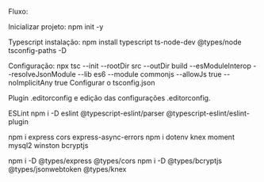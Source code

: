 Fluxo:

Inicializar projeto:
npm init -y

Typescript
instalação: npm install typescript ts-node-dev @types/node tsconfig-paths -D

Configuração: npx tsc --init --rootDir src --outDir build --esModuleInterop --resolveJsonModule --lib es6 --module commonjs --allowJs true --noImplicitAny true
Configurar o tsconfig.json

Plugin .editorconfig e edição das configurações .editorconfig.

ESLint
npm i -D eslint @typescript-eslint/parser @typescript-eslint/eslint-plugin

npm i express cors express-async-errors
npm i dotenv knex moment mysql2 winston bcryptjs

npm i -D @types/express @types/cors
npm i -D @types/bcryptjs @types/jsonwebtoken @types/knex

